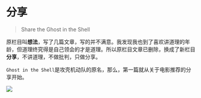 # 分享

> Share the Ghost in the Shell

原栏目叫**想法**，写了几篇文章，写的并不满意。我发现我也到了喜欢讲道理的年龄，但道理终究得是自己领会的才是道理。所以原栏目文章已删除，换成了新栏目**分享**，不讲道理，不做批判，只做分享。

`Ghost in the Shell`是攻壳机动队的原名，那么，第一篇就从关于电影推荐的分享开始。

<img style="display:block;margin:0 auto" src="https://www.evanliu2968.com.cn/public/images/eagle.png" />